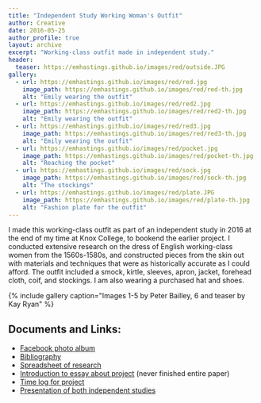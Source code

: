 ```yaml
---
title: "Independent Study Working Woman's Outfit"
author: Creative
date: 2016-05-25
author_profile: true
layout: archive
excerpt: "Working-class outfit made in independent study."
header:
  teaser: https://emhastings.github.io/images/red/outside.JPG
gallery:
  - url: https://emhastings.github.io/images/red/red.jpg
    image_path: https://emhastings.github.io/images/red/red-th.jpg
    alt: "Emily wearing the outfit"
  - url: https://emhastings.github.io/images/red/red2.jpg
    image_path: https://emhastings.github.io/images/red/red2-th.jpg
    alt: "Emily wearing the outfit"
  - url: https://emhastings.github.io/images/red/red3.jpg
    image_path: https://emhastings.github.io/images/red/red3-th.jpg
    alt: "Emily wearing the outfit"
  - url: https://emhastings.github.io/images/red/pocket.jpg
    image_path: https://emhastings.github.io/images/red/pocket-th.jpg
    alt: "Reaching the pocket"
  - url: https://emhastings.github.io/images/red/sock.jpg
    image_path: https://emhastings.github.io/images/red/sock-th.jpg
    alt: "The stockings"
  - url: https://emhastings.github.io/images/red/plate.JPG
    image_path: https://emhastings.github.io/images/red/plate-th.jpg
    alt: "Fashion plate for the outfit"
---
```


I made this working-class outfit as part of an independent study in 2016 at the end of my time at Knox College, to bookend the earlier project. I conducted extensive research on the dress of English working-class women from the 1560s-1580s, and constructed pieces from the skin out with materials and techniques that were as historically accurate as I could afford.  The outfit included a smock, kirtle, sleeves, apron, jacket, forehead cloth, coif, and stockings. I am also wearing a purchased hat and shoes.

{% include gallery caption="Images 1-5 by Peter Bailley, 6 and teaser by Kay Ryan" %}

## Documents and Links:
* [Facebook photo album](https://www.facebook.com/media/set/?set=a.1026541277438073.1073741828.100002466328041&amp;type=1&amp;l=8758bc5f76)
* [Bibliography](https://emhastings.github.io/files/red-sources.pdf)
* [Spreadsheet of research](https://emhastings.github.io/files/Research.xlsx)
* [Introduction to essay about project](https://emhastings.github.io/files/kirtle-paper.pdf) (never finished entire paper)
* [Time log for project](https://emhastings.github.io/files/time.pdf)
* [Presentation of both independent studies](https://emhastings.github.io/talks/2016-05-25-costume-final)


